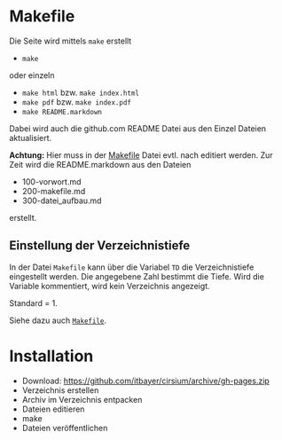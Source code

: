 # Makefile

Die Seite wird mittels `make` erstellt

- `make`

oder einzeln

- `make html` bzw. `make index.html`
- `make pdf` bzw. `make index.pdf`
- `make README.markdown`

Dabei wird auch die github.com README Datei aus den Einzel Dateien
aktualisiert. 

**Achtung:** Hier muss in der [Makefile](Makefile) Datei evtl. nach editiert werden.
Zur Zeit wird die README.markdown aus den Dateien 

- 100-vorwort.md 
- 200-makefile.md 
- 300-datei_aufbau.md

erstellt.



## Einstellung der Verzeichnistiefe

In der Datei `Makefile` kann über die Variabel
`TD` die Verzeichnistiefe eingestellt werden.
Die angegebene Zahl bestimmt die Tiefe.
Wird die Variable kommentiert, wird kein Verzeichnis angezeigt.

Standard = 1.

Siehe dazu auch [`Makefile`](https://raw.github.com/itbayer/cirsium/gh-pages/Makefile).


# Installation

- Download:
<https://github.com/itbayer/cirsium/archive/gh-pages.zip>
- Verzeichnis erstellen
- Archiv im Verzeichnis entpacken
- Dateien editieren
- make
- Dateien veröffentlichen




